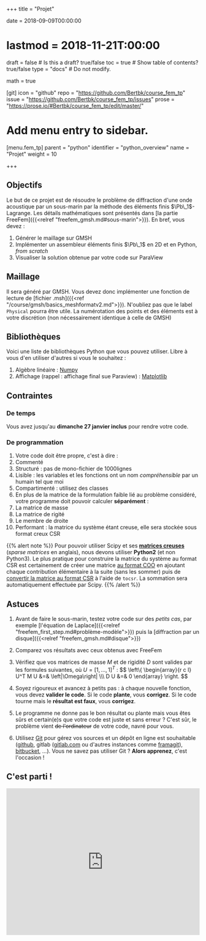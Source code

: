 +++
title = "Projet"

date = 2018-09-09T00:00:00
# lastmod = 2018-11-21T:00:00

draft = false  # Is this a draft? true/false
toc = true  # Show table of contents? true/false
type = "docs"  # Do not modify.

math = true

[git]
  icon = "github"
  repo = "https://github.com/Bertbk/course_fem_tp"
  issue = "https://github.com/Bertbk/course_fem_tp/issues"
  prose = "https://prose.io/#Bertbk/course_fem_tp/edit/master/"

# Add menu entry to sidebar.
[menu.fem_tp]
  parent = "python"
  identifier = "python_overview"
  name = "Projet"
  weight = 10

+++

$\newcommand{\diff}{\mathrm{d}}$
$\newcommand{\xx}{\mathbf{x}}$
$\newcommand{\vec}[1]{\mathbf{#1}}$
$\newcommand{\Pb}{\mathbb{P}}$
$\newcommand{\dn}{\partial\_{\mathbf{n}}}$
$\newcommand{\Lo}{L^2(\Omega)}$
$\newcommand{\Ho}{H^1(\Omega)}$
$\newcommand{\dsp}{\displaystyle}$
$\newcommand{\uh}{u\_h}$
$\newcommand{\eh}{e\_h}$
$\newcommand{\norm}[1]{\left\\|#1\right\\|}$
$\newcommand{\normL}[1]{\norm{#1}\_{\Lo}}$
$\newcommand{\normH}[1]{\norm{#1}\_{\Ho}}$

## Objectifs

Le but de ce projet est de résoudre le problème de diffraction d'une onde acoustique par un sous-marin par la méthode des éléments finis $\Pb\_1$-Lagrange. Les détails mathématiques sont présentés dans [la partie FreeFem]({{<relref "freefem_gmsh.md#sous-marin">}}). En bref, vous devez :

1. Générer le maillage sur GMSH
1. Implémenter un assembleur éléments finis $\Pb\_1$ en 2D et en Python, *from scratch*
2. Visualiser la solution obtenue par votre code sur ParaView

## Maillage 

Il sera généré par GMSH. Vous devez donc implémenter une fonction de lecture de [fichier .msh]({{<ref "/course/gmsh/basics_meshformatv2.md">}}). N'oubliez pas que le label `Physical` pourra être utile. La numérotation des points et des éléments est à votre discrétion (non nécessairement identique à celle de GMSH)

## Bibliothèques

Voici une liste de bibliothèques Python que vous pouvez utiliser. Libre à vous d'en utiliser d'autres si vous le souhaitez :

1. Algèbre linéaire : [Numpy](https://www.numpy.org/)
2. Affichage (rappel : affichage final sue Paraview) : [Matplotlib](https://matplotlib.org)

## Contraintes

### De temps

Vous avez jusqu'au **dimanche 27 janvier inclus** pour rendre votre code.

### De programmation

1. Votre code doit être propre, c'est à dire :
  1. Commenté
  2. Structuré : pas de mono-fichier de 1000lignes
  3. Lisible : les variables et les fonctions ont un nom *compréhensible* par un humain tel que moi
  4. Compartimenté : utilisez des classes
2. En plus de la matrice de la formulation faible lié au problème considéré, votre programme doit pouvoir calculer **séparément** :
  1. La matrice de masse
  2. La matrice de rigité
  3. Le membre de droite
3. Performant : la matrice du système étant creuse, elle sera stockée sous format creux CSR

{{% alert note %}}
Pour pouvoir utiliser Scipy et ses [**matrices creuses**](https://docs.scipy.org/doc/scipy/reference/sparse.html) (*sparse matrices* en anglais), nous devons utiliser **Python2** (et non Python3). Le plus pratique pour construire la matrice du système au format CSR est certainement de créer une matrice [au format COO](https://docs.scipy.org/doc/scipy/reference/generated/scipy.sparse.coo_matrix.html#scipy.sparse.coo_matrix) en ajoutant chaque contribution élémentaire à la suite (sans les sommer) puis de [convertir la matrice au format CSR](https://docs.scipy.org/doc/scipy/reference/generated/scipy.sparse.coo_matrix.tocsr.html#scipy.sparse.coo_matrix.tocsr) à l'aide de `tocsr`. La sommation sera automatiquement effectuée par Scipy.
{{% /alert %}}

## Astuces

1. Avant de faire le sous-marin, testez votre code sur des *petits cas*, par exemple [l'équation de Laplace]({{<relref "freefem_first_step.md#problème-modèle">}}) puis la [diffraction par un disque]({{<relref "freefem_gmsh.md#disque">}})
2. Comparez vos résultats avec ceux obtenus avec FreeFem
3. Vérifiez que vos matrices de masse $M$ et de rigidité $D$ sont valides par les formules suivantes, où $U=[1,\ldots,1]^T$ :
$$
\left\\{
  \begin{array}{r c l}
    U^T M U &=& \left|\Omega\right| \\\\\\
    D U &=& 0
  \end{array}
\right.
$$

4. Soyez rigoureux et avancez à petits pas : à chaque nouvelle fonction, vous devez **valider le code**. Si le code **plante**, vous **corrigez**. Si le code tourne mais le **résultat est faux**, vous **corrigez**.
5. Le programme ne donne pas le bon résultat ou plante mais vous êtes sûrs et certain(e)s que votre code est juste et sans erreur ? C'est sûr, le problème vient ~~de l'ordinateur~~ de votre code, navré pour vous.
6. Utilisez [Git](https://git-scm.com) pour gérez vos sources et un dépôt en ligne est souhaitable ([github](https://github.com), gitlab ([gitlab.com](https://gitlab.com) ou d'autres instances comme [framagit](https://framagit.org)), [bitbucket](https://bitbucket.org), ...). Vous ne savez pas utiliser Git ? **Alors apprenez**, c'est l'occasion !

## C'est parti !

<div style="width:100%;height:0;padding-bottom:76%;position:relative;"><iframe src="https://giphy.com/embed/1APcn7WntDBd0ZcZEm" width="100%" height="100%" style="position:absolute" frameBorder="0" class="giphy-embed" allowFullScreen></iframe></div>